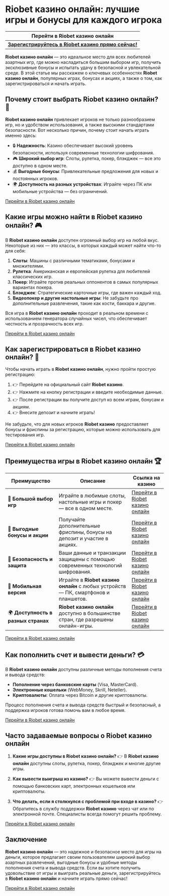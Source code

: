 # Riobet казино онлайн: лучшие игры и бонусы для каждого игрока

| **Перейти в Riobet казино онлайн**                                  |
|--------------------------------------------------------------------|
| [**Зарегистрируйтесь в Riobet казино прямо сейчас!**](https://brandplay.link/dtx89f2L) |

**Riobet казино онлайн** — это идеальное место для всех любителей азартных игр, где можно насладиться большим выбором игр, получить эксклюзивные бонусы и испытать удачу в безопасной и увлекательной среде. В этой статье мы расскажем о ключевых особенностях **Riobet казино онлайн**, популярных играх, бонусах и акциях, а также о том, как зарегистрироваться и начать играть.

## Почему стоит выбрать Riobet казино онлайн? 🎰

**Riobet казино онлайн** привлекает игроков не только разнообразием игр, но и удобством использования, а также высокими стандартами безопасности. Вот несколько причин, почему стоит начать играть именно здесь:

- 🔒 **Надежность**: Казино обеспечивает высокий уровень безопасности, используя современные технологии шифрования.
- 🎮 **Широкий выбор игр**: Слоты, рулетка, покер, блэкджек — все это доступно в одном месте.
- 💰 **Выгодные бонусы**: Привлекательные предложения для новых и постоянных игроков.
- 🌍 **Доступность на разных устройствах**: Играйте через ПК или мобильные устройства — без ограничений.

[Перейти в Riobet казино онлайн](https://brandplay.link/dtx89f2L)

## Какие игры можно найти в Riobet казино онлайн? 🎮

В **Riobet казино онлайн** доступен огромный выбор игр на любой вкус. Некоторые из них — это классы, в которых каждый может найти что-то для себя:

1. **Слоты**: Машины с различными тематиками, бонусами и множителями.
2. **Рулетка**: Американская и европейская рулетка для любителей классических игр.
3. **Покер**: Играйте против реальных оппонентов в самых популярных вариантах покера.
4. **Блэкджек**: Стратегические карточные игры, где важен каждый ход.
5. **Видеопокер и другие настольные игры**: Не забудьте про дополнительные развлечения, такие как кости, баккара и другие.

Вся игра в **Riobet казино онлайн** проходит в реальном времени с использованием генератора случайных чисел, что обеспечивает честность и прозрачность всех игр.

[Перейти в Riobet казино онлайн](https://brandplay.link/dtx89f2L)

## Как зарегистрироваться в Riobet казино онлайн? 📝

Чтобы начать играть в **Riobet казино онлайн**, нужно пройти простую регистрацию:

1. 👉 Перейдите на официальный сайт **Riobet казино**.
2. 👉 Нажмите на кнопку регистрации и введите необходимые данные.
3. 👉 После регистрации вы получите доступ ко всем играм, бонусам и акциям.
4. 👉 Внесите депозит и начните играть!

Не забудьте, что для новых игроков **Riobet казино** предоставляет бонусы и фриспины за регистрацию, которые можно использовать для тестирования игр.

[Перейти в Riobet казино онлайн](https://brandplay.link/dtx89f2L)

## Преимущества игры в Riobet казино онлайн 🏆

| **Преимущество**                  | **Описание**                                                                                                    | **Ссылка на казино**                                      |
|------------------------------------|------------------------------------------------------------------------------------------------------------------|-----------------------------------------------------------|
| 🎰 **Большой выбор игр**          | Играйте в любимые слоты, настольные игры и покер — все в одном месте.                                            | [Перейти в Riobet казино онлайн](https://brandplay.link/dtx89f2L) |
| 💸 **Выгодные бонусы и акции**    | Получайте дополнительные фриспины, бонусы на депозит и участие в акциях.                                         | [Перейти в Riobet казино онлайн](https://brandplay.link/dtx89f2L) |
| 🔐 **Безопасность и защита**      | Ваши данные и транзакции защищены с помощью современных технологий шифрования.                                  | [Перейти в Riobet казино онлайн](https://brandplay.link/dtx89f2L) |
| 📱 **Мобильная версия**           | Играйте в **Riobet казино онлайн** с любых устройств — ПК, смартфонов и планшетов.                             | [Перейти в Riobet казино онлайн](https://brandplay.link/dtx89f2L) |
| 🌍 **Доступность в разных странах**| **Riobet казино онлайн** доступно в большинстве стран, где разрешены онлайн-игры.                                | [Перейти в Riobet казино онлайн](https://brandplay.link/dtx89f2L) |

[Перейти в Riobet казино онлайн](https://brandplay.link/dtx89f2L)

## Как пополнить счет и вывести деньги? 💳

В **Riobet казино онлайн** доступны различные методы пополнения счета и вывода средств:

- **Пополнение через банковские карты** (Visa, MasterCard).
- **Электронные кошельки** (WebMoney, Skrill, Neteller).
- **Криптовалюты**: Оплата через Bitcoin и другие криптовалюты.

Процесс пополнения счета и вывода средств быстрый и безопасный, а поддержка игроков готова помочь вам в любое время.

[Перейти в Riobet казино онлайн](https://brandplay.link/dtx89f2L)

## Часто задаваемые вопросы о Riobet казино онлайн

1. **Какие игры доступны в Riobet казино онлайн?**
   👉 В **Riobet казино онлайн** доступны слоты, рулетка, покер, блэкджек и многие другие игры.

2. **Как вывести выигрыш из казино?**
   👉 Вы можете вывести деньги с помощью банковских карт, электронных кошельков или криптовалюты.

3. **Что делать, если я столкнулся с проблемой при входе в казино?**
   👉 Обратитесь в службу поддержки **Riobet казино** через чат или по электронной почте. Специалисты всегда помогут решить проблему.

[Перейти в Riobet казино онлайн](https://brandplay.link/dtx89f2L)

## Заключение

**Riobet казино онлайн** — это надежное и безопасное место для игры на деньги, которое предлагает своим пользователям широкий выбор азартных развлечений, выгодные бонусы и удобные методы пополнения счета и вывода средств. Если вы хотите получить удовольствие от игры и выиграть реальные деньги, зарегистрируйтесь в **Riobet казино онлайн** и начните играть прямо сейчас!

[Перейти в Riobet казино онлайн](https://brandplay.link/dtx89f2L)

